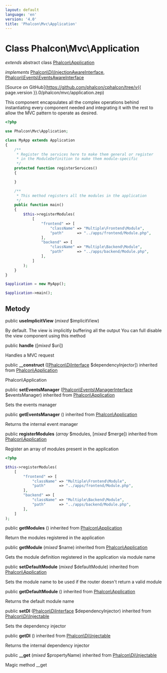 ```yaml
---
layout: default
language: 'en'
version: '4.0'
title: 'Phalcon\Mvc\Application'
---
```


# Class **Phalcon\Mvc\Application**

*extends* abstract class [Phalcon\Application](Phalcon_Application)

*implements* [Phalcon\Di\InjectionAwareInterface](Phalcon_Di_InjectionAwareInterface), [Phalcon\Events\EventsAwareInterface](Phalcon_Events_EventsAwareInterface)

[Source on GitHub](https://github.com/phalcon/cphalcon/tree/v{{ page.version }}.0/phalcon/mvc/application.zep)

This component encapsulates all the complex operations behind instantiating every component needed and integrating it with the rest to allow the MVC pattern to operate as desired.

```php
<?php

use Phalcon\Mvc\Application;

class MyApp extends Application
{
    /**
     * Register the services here to make them general or register
     * in the ModuleDefinition to make them module-specific
     */
    protected function registerServices()
    {

    }

    /**
     * This method registers all the modules in the application
     */
    public function main()
    {
        $this->registerModules(
            [
                "frontend" => [
                    "className" => "Multiple\Frontend\Module",
                    "path"      => "../apps/frontend/Module.php",
                ],
                "backend" => [
                    "className" => "Multiple\Backend\Module",
                    "path"      => "../apps/backend/Module.php",
                ],
            ]
        );
    }
}

$application = new MyApp();

$application->main();

```

## Metody

public **useImplicitView** (*mixed* $implicitView)

By default. The view is implicitly buffering all the output You can full disable the view component using this method

public **handle** ([*mixed* $uri])

Handles a MVC request

public **__construct** ([[Phalcon\DiInterface](Phalcon_DiInterface) $dependencyInjector]) inherited from [Phalcon\Application](Phalcon_Application)

Phalcon\Application

public **setEventsManager** ([Phalcon\Events\ManagerInterface](Phalcon_Events_ManagerInterface) $eventsManager) inherited from [Phalcon\Application](Phalcon_Application)

Sets the events manager

public **getEventsManager** () inherited from [Phalcon\Application](Phalcon_Application)

Returns the internal event manager

public **registerModules** (*array* $modules, [*mixed* $merge]) inherited from [Phalcon\Application](Phalcon_Application)

Register an array of modules present in the application

```php
<?php

$this->registerModules(
    [
        "frontend" => [
            "className" => "Multiple\Frontend\Module",
            "path"      => "../apps/frontend/Module.php",
        ],
        "backend" => [
            "className" => "Multiple\Backend\Module",
            "path"      => "../apps/backend/Module.php",
        ],
    ]
);

```

public **getModules** () inherited from [Phalcon\Application](Phalcon_Application)

Return the modules registered in the application

public **getModule** (*mixed* $name) inherited from [Phalcon\Application](Phalcon_Application)

Gets the module definition registered in the application via module name

public **setDefaultModule** (*mixed* $defaultModule) inherited from [Phalcon\Application](Phalcon_Application)

Sets the module name to be used if the router doesn't return a valid module

public **getDefaultModule** () inherited from [Phalcon\Application](Phalcon_Application)

Returns the default module name

public **setDI** ([Phalcon\DiInterface](Phalcon_DiInterface) $dependencyInjector) inherited from [Phalcon\Di\Injectable](Phalcon_Di_Injectable)

Sets the dependency injector

public **getDI** () inherited from [Phalcon\Di\Injectable](Phalcon_Di_Injectable)

Returns the internal dependency injector

public **__get** (*mixed* $propertyName) inherited from [Phalcon\Di\Injectable](Phalcon_Di_Injectable)

Magic method __get